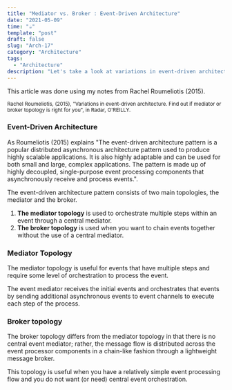 ```yaml
---
title: "Mediator vs. Broker : Event-Driven Architecture"
date: "2021-05-09"
time: "☕️"
template: "post"
draft: false
slug: "Arch-17"
category: "Architecture"
tags:
  - "Architecture"
description: "Let's take a look at variations in event-driven architecture with Rachel Roumeliotis"
---
```


This article was done using my notes from Rachel Roumeliotis (2015).

<sub>Rachel Roumeliotis, (2015), "Variations in event-driven architecture. Find out if mediator or broker topology is right for you", in Radar, O'REILLY.</sub>

### Event-Driven Architecture

As Roumeliotis (2015) explains "The event-driven architecture pattern is a popular distributed asynchronous architecture pattern used to produce highly scalable applications. It is also highly adaptable and can be used for both small and large, complex applications. The pattern is made up of highly decoupled, single-purpose event processing components that asynchronously receive and process events.".

The event-driven architecture pattern consists of two main topologies, the mediator and the broker. 

1. **The mediator topology** is used to orchestrate multiple steps within an event through a central mediator.
2. **The broker topology** is used when you want to chain events together without the use of a central mediator.

### Mediator Topology

The mediator topology is useful for events that have multiple steps and require some level of orchestration to process the event.

The event mediator receives the initial events and orchestrates that events by sending additional asynchronous events to event channels to execute each step of the process.

### Broker topology

The broker topology differs from the mediator topology in that there is no central event mediator; rather, the message flow is distributed across the event processor components in a chain-like fashion through a lightweight message broker.

This topology is useful when you have a relatively simple event processing flow and you do not want (or need) central event orchestration.